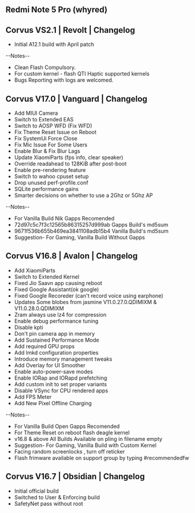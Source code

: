 ## Redmi Note 5 Pro (whyred)

## Corvus VS2.1 | Revolt | Changelog

- Initial A12.1 build with April patch

--Notes--

- Clean Flash Compulsory.
- For custom kernel - flash QTI Haptic supported kernels 
- Bugs Reporting with logs are welcomed.

## Corvus V17.0 | Vanguard | Changelog

- Add MIUI Camera
- Switch to Extended EAS
- Switch to AOSP WFD (Fix WFD)
- Fix Theme Reset Issue on Reboot
- Fix SystemUi Force Close
- Fix Mic Issue For Some Users
- Enable Blur & Fix Blur Lags
- Update XiaomiParts (fps info, clear speaker)
- Override readahead to 128KiB after post-boot
- Enable pre-rendering feature
- Switch to wahoo cpuset setup
- Drop unused perf-profile.conf
- SQLite performance gains
- Smarter decisions on whether to use a 2Ghz or 5Ghz AP

--Notes--

- For Vanilla Build Nik Gapps Recomended
- 72d97c5c7f3c12565b86315257d999ab Gapps Build's md5sum
- 9671f536b655b469ea3841108adb15b4 Vanilla Build's md5sum
- Suggestion- For Gaming, Vanilla Build Without Gapps

## Corvus V16.8 | Avalon | Changelog

- Add XiaomiParts
- Switch to Extended Kernel
- Fixed Jio Saavn app causing reboot
- Fixed Google Assistant(ok google)
- Fixed Google Recoreder (can't record voice using earphone)
- Updates Some blobes from jasmine V11.0.27.0.QDIMIXM & V11.0.28.0.QDIMIXM 
- Zram always use lz4 for compression
- Enable debug performance tuning
- Disable kpti
- Don't pin camera app in memory
- Add Sustained Performance Mode
- Add required GPU props
- Add lmkd configuration properties
- Introduce memory management tweaks
- Add Overlay for UI Smoother
- Enable auto-power-save modes
- Enable IORap and IORapd prefetching
- Add custom init to set proper variants
- Disable VSync for CPU rendered apps
- Add FPS Meter
- Add New Pixel Offline Charging

--Notes--

- For Vanilla Build Open Gapps Recomended
- For Theme Reset on reboot flash deagle kernel
- v16.8 & above All Builds Available on pling in filename empty
- Suggestion- For Gaming, Vanilla Build with Custom Kernel
- Facing random screenlocks , turn off reticker
- Flash frimware available on support group by typing #recommendedfw

## Corvus V16.7 | Obsidian | Changelog

- Initial official build
- Switched to User & Enforcing build
- SafetyNet pass without root
